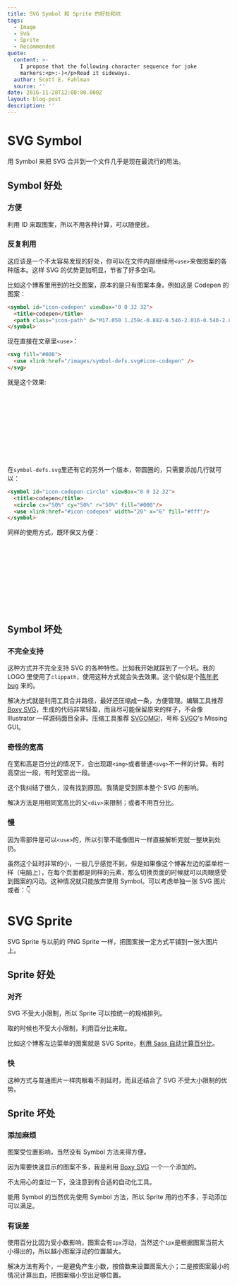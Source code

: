 ```yaml
---
title: SVG Symbol 和 Sprite 的好处和坑
tags:
  - Image
  - SVG
  - Sprite
  - Recommended
quote:
  content: >-
    I propose that the following character sequence for joke
    markers:<p>:-)</p>Read it sideways.
  author: Scott E. Fahlman
  source: ''
date: 2016-11-28T12:00:00.000Z
layout: blog-post
description: ''
---
```


# SVG Symbol

用 Symbol 来把 SVG 合并到一个文件几乎是现在最流行的用法。

## Symbol 好处

### 方便

利用 ID 来取图案，所以不用各种计算，可以随便放。

### 反复利用

这应该是一个不太容易发现的好处，你可以在文件内部继续用`<use>`来做图案的各种版本。这样 SVG 的优势更加明显，节省了好多空间。

比如这个博客里用到的社交图案，原本的是只有图案本身。例如这是 Codepen 的图案：

```html
<symbol id="icon-codepen" viewBox="0 0 32 32">
  <title>codepen</title>
  <path class="icon-path" d="M17.050 1.259c-0.882-0.546-2.016-0.546-2.855 0.042l-12.764 8.649c-0.672 0.462-1.092 1.218-1.092 2.016v9.321c0 0.84 0.42 1.596 1.134 2.057l12.974 8.355c0.84 0.546 1.931 0.546 2.813 0l13.226-8.482c0.714-0.462 1.134-1.218 1.134-2.057v-9.153c0-0.84-0.42-1.596-1.134-2.057l-13.436-8.691zM26.959 11.378l-4.87 3.191-4.576-3.233-0.042-6.382 9.489 6.424zM14.11 4.954v6.256l-4.702 3.191-4.702-3.065 9.405-6.382zM3.446 14.401l3.023 1.973-3.023 2.057v-4.031zM14.195 27.753l-9.447-6.172 4.744-3.233 4.744 3.107c-0.042 0-0.042 6.298-0.042 6.298zM12.389 16.332l3.065-2.099 3.569 2.267-3.149 2.099-3.485-2.267zM17.553 27.753v-6.298l4.535-2.939 4.87 3.107-9.405 6.13zM28.302 18.557l-3.233-2.057 3.233-2.099v4.157z"/>
</symbol>
```

现在直接在文章里`<use>`：

```html
<svg fill="#000">
  <use xlink:href="/images/symbol-defs.svg#icon-codepen" />
</svg>
```

就是这个效果:

<p style="text-align: center; max-height: 150px;">
  <svg fill="#000">
    <use xlink:href="/images/symbol-defs.svg#icon-codepen" />
  </svg>
</p>

在`symbol-defs.svg`里还有它的另外一个版本，带圆圈的，只需要添加几行就可以：

```html
<symbol id="icon-codepen-circle" viewBox="0 0 32 32">
  <title>codepen</title>
  <circle cx="50%" cy="50%" r="50%" fill="#000"/>
  <use xlink:href="#icon-codepen" width="20" x="6" fill="#fff"/>
</symbol>
```

同样的使用方式，既环保又方便：

<p style="text-align: center; max-height: 150px;">
  <svg fill="#000">
    <use xlink:href="/images/symbol-defs.svg#icon-codepen-circle" />
  </svg>
</p>

## Symbol 坏处

### 不完全支持

这种方式并不完全支持 SVG 的各种特性。比如我开始就踩到了一个坑。我的 LOGO 里使用了`clippath`，使用这种方式就会失去效果。这个貌似是个[陈年老 bug](https://bugs.chromium.org/p/chromium/issues/detail?id=109212) 来的。

解决方式就是利用工具合并路径，最好还压缩成一条，方便管理。编辑工具推荐 [Boxy SVG](https://boxy-svg.com/main.html#download)，生成的代码非常轻盈，而且尽可能保留原来的样子，不会像 Illustrator 一样源码面目全非。压缩工具推荐 [SVGOMG!](https://jakearchibald.github.io/svgomg/)，号称 [SVGO](https://github.com/svg/svgo)'s Missing GUI。

### 奇怪的宽高

在宽和高是百分比的情况下，会出现跟`<img>`或者普通`<svg>`不一样的计算。有时高空出一段，有时宽空出一段。

这个我纠结了很久，没有找到原因。我猜是受到原本整个 SVG 的影响。

解决方法是用相同宽高比的父`<div>`来限制；或者不用百分比。

### 慢

因为零部件是可以`<use>`的，所以引擎不能像图片一样直接解析完就一整块到处扔。

虽然这个延时非常的小，一般几乎感觉不到，但是如果像这个博客左边的菜单栏一样（电脑上），在每个页面都是同样的元素，那么切换页面的时候就可以肉眼感受到图案的闪动。这种情况就只能放弃使用 Symbol。可以考虑单独一张 SVG 图片或者：:point_down:

# SVG Sprite

SVG Sprite 与以前的 PNG Sprite 一样，把图案按一定方式平铺到一张大图片上。

## Sprite 好处

### 对齐

SVG 不受大小限制，所以 Sprite 可以按统一的规格排列。

取的时候也不受大小限制，利用百分比来取。

比如这个博客左边菜单的图案就是 SVG Sprite，[利用 Sass 自动计算百分比](https://github.com/crimx/blog/blob/master/themes/crimx/source/_scss/libs/_svg-icons.scss)。

### 快

这种方式与普通图片一样肉眼看不到延时，而且还结合了 SVG 不受大小限制的优势。

## Sprite 坏处

### 添加麻烦

图案受位置影响，当然没有 Symbol 方法来得方便。

因为需要快速显示的图案不多，我是利用 [Boxy SVG](https://boxy-svg.com/main.html#download) 一个一个添加的。

不太用心的查过一下，没注意到有合适的自动化工具。

能用 Symbol 的当然优先使用 Symbol 方法，所以 Sprite 用的也不多，手动添加可以满足。

### 有误差

使用百分比因为受小数影响，图案会有`1px`浮动，当然这个`1px`是根据图案当前大小得出的，所以越小图案浮动的位置越大。

解决方法有两个，一是避免产生小数，按倍数来设置图案大小；二是按图案最小的情况计算出血，把图案缩小空出足够位置。

